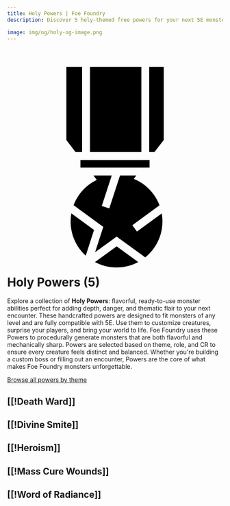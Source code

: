 ```yaml
---
title: Holy Powers | Foe Foundry
description: Discover 5 holy-themed free powers for your next 5E monster.

image: img/og/holy-og-image.png
---
```


# <span class="inline-icon" aria-hidden="true"><svg xmlns="http://www.w3.org/2000/svg" viewBox="0 0 512 512"><path d="M140.5 19.156V192.28l21.813 28.532h15.53V19.156H140.5zm56.03 0v201.656h122.064V19.156H196.53zm140.75 0v201.656h12.345l22.094-28.53V19.155h-34.44zM173.94 239.5v18.125h164.09V239.5H173.94zm30.78 36.813 8.032 10.53c-25.262 12.014-45.128 33.46-55.094 59.813l65.03 47.47 5.47 3.968-2.094 6.437-17.312 53.69 45.656-33.064 5.5-3.97 5.47 3.97 62.468 45.22c24.872-19.957 40.78-50.6 40.78-85.063 0-6.494-.573-12.854-1.655-19.032l-58.845 42.94-11-15.095L361.688 347c-10.683-28.55-32.932-51.392-61.125-62.78l6.125-7.908h-38.813l-25.5 78-17.75-5.812 23.594-72.188h-43.5zm-52.374 89.625a110.094 110.094 0 0 0-1.72 19.375c0 32.163 13.84 61.008 35.907 80.937l19.69-61.03-53.876-39.283zm107.562 78.343-51.53 37.314c15.266 8.124 32.707 12.72 51.25 12.72 18.673-.002 36.218-4.676 51.562-12.908l-51.282-37.125z"/></svg></span> Holy Powers (5)

Explore a collection of **Holy Powers**: flavorful, ready-to-use monster abilities perfect for adding depth, danger, and thematic flair to your next encounter. These handcrafted powers are designed to fit monsters of any level and are fully compatible with 5E. Use them to customize creatures, surprise your players, and bring your world to life. Foe Foundry uses these Powers to procedurally generate monsters that are both flavorful and mechanically sharp. Powers are selected based on theme, role, and CR to ensure every creature feels distinct and balanced. Whether you're building a custom boss or filling out an encounter, Powers are the core of what makes Foe Foundry monsters unforgettable.  

  
[Browse all powers by theme](all.md)

[[!Death Ward]]
---

[[!Divine Smite]]
---

[[!Heroism]]
---

[[!Mass Cure Wounds]]
---

[[!Word of Radiance]]
---
